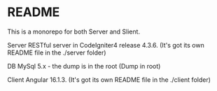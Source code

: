 # README #

This is a monorepo for both Server and Slient.

Server 
RESTful server in CodeIgniter4 release 4.3.6.
(It's got its own README file in the ./server folder)

DB
MySql 5.x - the dump is in the root
(Dump in root)

Client
Angular 16.1.3.
(It's got its own README file in the ./client folder)